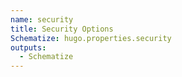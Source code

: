 ```yaml
---
name: security
title: Security Options
Schematize: hugo.properties.security
outputs:
  - Schematize
---
```

